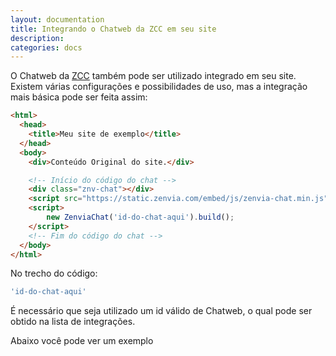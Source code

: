 ```yaml
---
layout: documentation
title: Integrando o Chatweb da ZCC em seu site
description: 
categories: docs
---
```


O Chatweb da [ZCC](../docs) também pode ser utilizado integrado em seu site.
Existem várias configurações e possibilidades de uso, mas a integração mais básica pode
ser feita assim:

```html
<html>
  <head>
    <title>Meu site de exemplo</title>
  </head>
  <body>
    <div>Conteúdo Original do site.</div>

    <!-- Início do código do chat -->
    <div class="znv-chat"></div>
    <script src="https://static.zenvia.com/embed/js/zenvia-chat.min.js"></script>
    <script>
        new ZenviaChat('id-do-chat-aqui').build();
    </script>
    <!-- Fim do código do chat -->
  </body>
</html>
```

No trecho do código:
```javascript
'id-do-chat-aqui'
```
É necessário que seja utilizado um id válido de Chatweb, o qual pode ser obtido na lista de integrações.

Abaixo você pode ver um exemplo
